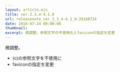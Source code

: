 ```yaml
---
layout: article.ejs
title: ver.3.3.4-4.1.0
url: releasenote_ver_3_3_4-4_1_0-20180724
date: 2018-07-24 00:00:00
thumbnail: 
excerpt: 微調整。参照文字の不使用化とfaviconの指定を変更
---
```


微調整。

* (c)の参照文字を不使用に
* faviconの指定を変更
